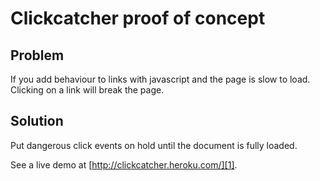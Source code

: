 Clickcatcher proof of concept
=============================

Problem
-------

If you add behaviour to links with javascript and the page is slow to load. Clicking on a link will break the page.

Solution
--------

Put dangerous click events on hold until the document is fully loaded.


See a live demo at [http://clickcatcher.heroku.com/][1].

[1]: http://clickcatcher.heroku.com/
